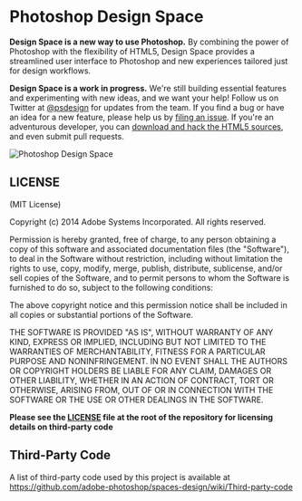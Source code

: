 Photoshop Design Space
=================

**Design Space is a new way to use Photoshop.** By combining the power of Photoshop with the flexibility of HTML5, Design Space provides a streamlined user interface to Photoshop and new experiences tailored just for design workflows. 

**Design Space is a work in progress.** We're still building essential features and experimenting with new ideas, and we want your help! Follow us on Twitter at [@psdesign](https://twitter.com/psdesign) for updates from the team. If you find a bug or have an idea for a new feature, please help us by [filing an issue](https://github.com/adobe-photoshop/spaces-design/issues/new). If you're an adventurous developer, you can [download and hack the HTML5 sources](https://github.com/adobe-photoshop/spaces-design/wiki/Design-Space-Development-Setup), and even submit pull requests.

![Photoshop Design Space](https://s3.amazonaws.com/f.cl.ly/items/2D1B2K032H13072C2v0z/Image%202015-06-15%20at%2011.28.13%20PM.png)

LICENSE
-------

(MIT License)

Copyright (c) 2014 Adobe Systems Incorporated. All rights reserved.
 
Permission is hereby granted, free of charge, to any person obtaining a
copy of this software and associated documentation files (the "Software"), 
to deal in the Software without restriction, including without limitation 
the rights to use, copy, modify, merge, publish, distribute, sublicense, 
and/or sell copies of the Software, and to permit persons to whom the 
Software is furnished to do so, subject to the following conditions:
 
The above copyright notice and this permission notice shall be included in
all copies or substantial portions of the Software.
 
THE SOFTWARE IS PROVIDED "AS IS", WITHOUT WARRANTY OF ANY KIND, EXPRESS OR
IMPLIED, INCLUDING BUT NOT LIMITED TO THE WARRANTIES OF MERCHANTABILITY, 
FITNESS FOR A PARTICULAR PURPOSE AND NONINFRINGEMENT. IN NO EVENT SHALL THE
AUTHORS OR COPYRIGHT HOLDERS BE LIABLE FOR ANY CLAIM, DAMAGES OR OTHER 
LIABILITY, WHETHER IN AN ACTION OF CONTRACT, TORT OR OTHERWISE, ARISING 
FROM, OUT OF OR IN CONNECTION WITH THE SOFTWARE OR THE USE OR OTHER 
DEALINGS IN THE SOFTWARE.

**Please see the [LICENSE](https://github.com/adobe-photoshop/spaces-design/blob/master/LICENSE) file at the root of the repository for licensing details on third-party code**

Third-Party Code
----------------

A list of third-party code used by this project is available at https://github.com/adobe-photoshop/spaces-design/wiki/Third-party-code
